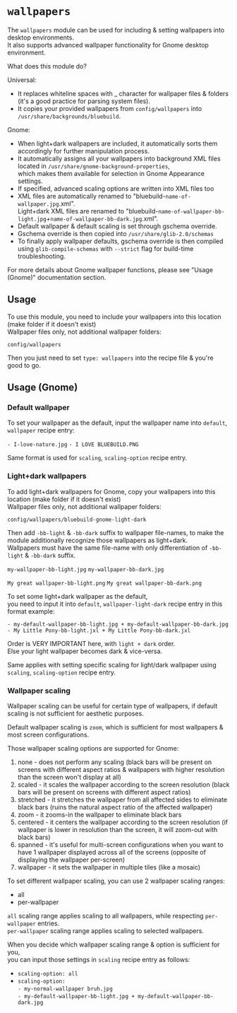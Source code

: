 # `wallpapers`

The `wallpapers` module can be used for including & setting wallpapers into desktop environments.  
It also supports advanced wallpaper functionality for Gnome desktop environment.

What does this module do?

Universal:  
- It replaces whiteline spaces with _ character for wallpaper files & folders (it's a good practice for parsing system files).  
- It copies your provided wallpapers from `config/wallpapers` into `/usr/share/backgrounds/bluebuild`.

Gnome:  
- When light+dark wallpapers are included, it automatically sorts them accordingly for further manipulation process.  
- It automatically assigns all your wallpapers into background XML files located in `/usr/share/gnome-background-properties`,  
   which makes them available for selection in Gnome Appearance settings.  
- If specified, advanced scaling options are written into XML files too  
- XML files are automatically renamed to "bluebuild-`name-of-wallpaper.jpg`.xml".  
   Light+dark XML files are renamed to "bluebuild-`name-of-wallpaper-bb-light.jpg`_+_`name-of-wallpaper-bb-dark.jpg`.xml".  
- Default wallpaper & default scaling is set through gschema override.  
- Gschema override is then copied into `/usr/share/glib-2.0/schemas`  
- To finally apply wallpaper defaults, gschema override is then compiled  
   using `glib-compile-schemas` with `--strict` flag for build-time troubleshooting.

For more details about Gnome wallpaper functions, please see "Usage (Gnome)" documentation section.

## Usage

To use this module, you need to include your wallpapers into this location (make folder if it doesn't exist)  
Wallpaper files only, not additional wallpaper folders:

`config/wallpapers`

Then you just need to set `type: wallpapers` into the recipe file & you're good to go.

## Usage (Gnome)

### Default wallpaper

To set your wallpaper as the default, input the wallpaper name into `default`, `wallpaper` recipe entry:

`- I-love-nature.jpg`
`- I LOVE BLUEBUILD.PNG`

Same format is used for `scaling`, `scaling-option` recipe entry.

### Light+dark wallpapers

To add light+dark wallpapers for Gnome, copy your wallpapers into this location (make folder if it doesn't exist)  
Wallpaper files only, not additional wallpaper folders:

`config/wallpapers/bluebuild-gnome-light-dark`

Then add `-bb-light` & `-bb-dark` suffix to wallpaper file-names, to make the module additionally recognize those wallpapers as light+dark.  
Wallpapers must have the same file-name with only differentiation of `-bb-light` & `-bb-dark` suffix.

`my-wallpaper-bb-light.jpg`
`my-wallpaper-bb-dark.jpg`

`My great wallpaper-bb-light.png`
`My great wallpaper-bb-dark.png`

To set some light+dark wallpaper as the default,  
you need to input it into `default`, `wallpaper-light-dark` recipe entry in this format example:

`- my-default-wallpaper-bb-light.jpg + my-default-wallpaper-bb-dark.jpg`
`- My Little Pony-bb-light.jxl + My Little Pony-bb-dark.jxl`

Order is VERY IMPORTANT here, with `light + dark` order.  
Else your light wallpaper becomes dark & vice-versa.

Same applies with setting specific scaling for light/dark wallpaper using `scaling`, `scaling-option` recipe entry.

### Wallpaper scaling

Wallpaper scaling can be useful for certain type of wallpapers, if default scaling is not sufficient for aesthetic purposes.

Default wallpaper scaling is `zoom`, which is sufficient for most wallpapers & most screen configurations.

Those wallpaper scaling options are supported for Gnome:

1. none - does not perform any scaling (black bars will be present on screens with different aspect ratios & wallpapers with higher resolution than the screen won't display at all)  
2. scaled - it scales the wallpaper according to the screen resolution (black bars will be present on screens with different aspect ratios)  
3. stretched - it stretches the wallpaper from all affected sides to eliminate black bars (ruins the natural aspect ratio of the affected wallpaper)  
4. zoom - it zooms-in the wallpaper to eliminate black bars  
5. centered - it centers the wallpaper according to the screen resolution (if wallpaper is lower in resolution than the screen, it will zoom-out with black bars)  
6. spanned - it's useful for multi-screen configurations when you want to have 1 wallpaper displayed across all of the screens (opposite of displaying the wallpaper per-screen)  
7. wallpaper - it sets the wallpaper in multiple tiles (like a mosaic)

To set different wallpaper scaling, you can use 2 wallpaper scaling ranges:  
- all  
- per-wallpaper

`all` scaling range applies scaling to all wallpapers, while respecting `per-wallpaper` entries.  
`per-wallpaper` scaling range applies scaling to selected wallpapers.

When you decide which wallpaper scaling range & option is sufficient for you,  
you can input those settings in `scaling` recipe entry as follows:

- `scaling-option: all`  
- `scaling-option:`  
     `- my-normal-wallpaper bruh.jpg`  
     `- my-default-wallpaper-bb-light.jpg + my-default-wallpaper-bb-dark.jpg`
